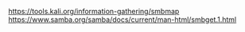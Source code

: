 https://tools.kali.org/information-gathering/smbmap
https://www.samba.org/samba/docs/current/man-html/smbget.1.html
